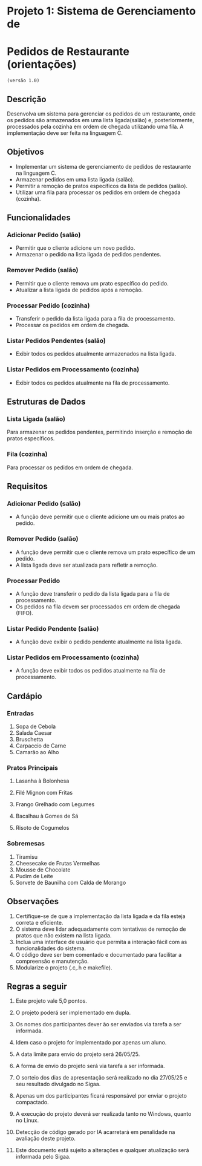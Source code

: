 # Projeto 1: Sistema de Gerenciamento de

# Pedidos de Restaurante (orientações)

```
(versão 1.0)
```
## Descrição

Desenvolva um sistema para gerenciar os pedidos de um restaurante, onde
os pedidos são armazenados em uma lista ligada(salão) e, posteriormente,
processados pela cozinha em ordem de chegada utilizando uma fila. A implementação deve ser feita na linguagem C.

## Objetivos

- Implementar um sistema de gerenciamento de pedidos de restaurante
    na linguagem C.
- Armazenar pedidos em uma lista ligada (salão).
- Permitir a remoção de pratos específicos da lista de pedidos (salão).
- Utilizar uma fila para processar os pedidos em ordem de chegada (cozinha).

## Funcionalidades

### Adicionar Pedido (salão)

- Permitir que o cliente adicione um novo pedido.
- Armazenar o pedido na lista ligada de pedidos pendentes.


### Remover Pedido (salão)

- Permitir que o cliente remova um prato específico do pedido.
- Atualizar a lista ligada de pedidos após a remoção.

### Processar Pedido (cozinha)

- Transferir o pedido da lista ligada para a fila de processamento.
- Processar os pedidos em ordem de chegada.

### Listar Pedidos Pendentes (salão)

- Exibir todos os pedidos atualmente armazenados na lista ligada.

### Listar Pedidos em Processamento (cozinha)

- Exibir todos os pedidos atualmente na fila de processamento.

## Estruturas de Dados

### Lista Ligada (salão)

Para armazenar os pedidos pendentes, permitindo inserção e remoção de
pratos específicos.

### Fila (cozinha)

Para processar os pedidos em ordem de chegada.

## Requisitos

### Adicionar Pedido (salão)

- A função deve permitir que o cliente adicione um ou mais pratos ao
    pedido.


### Remover Pedido (salão)

- A função deve permitir que o cliente remova um prato específico de um
    pedido.
- A lista ligada deve ser atualizada para refletir a remoção.

### Processar Pedido

- A função deve transferir o pedido da lista ligada para a fila de processamento.
- Os pedidos na fila devem ser processados em ordem de chegada (FIFO).

### Listar Pedido Pendente (salão)

- A função deve exibir o pedido pendente atualmente na lista ligada.

### Listar Pedidos em Processamento (cozinha)

- A função deve exibir todos os pedidos atualmente na fila de processamento.

## Cardápio

### Entradas

1. Sopa de Cebola
2. Salada Caesar
3. Bruschetta
4. Carpaccio de Carne
5. Camarão ao Alho

### Pratos Principais

1. Lasanha à Bolonhesa
2. Filé Mignon com Fritas
3. Frango Grelhado com Legumes


4. Bacalhau à Gomes de Sá
5. Risoto de Cogumelos

### Sobremesas

1. Tiramisu
2. Cheesecake de Frutas Vermelhas
3. Mousse de Chocolate
4. Pudim de Leite
5. Sorvete de Baunilha com Calda de Morango

## Observações

1. Certifique-se de que a implementação da lista ligada e da fila esteja
    correta e eficiente.
2. O sistema deve lidar adequadamente com tentativas de remoção de
    pratos que não existem na lista ligada.
3. Inclua uma interface de usuário que permita a interação fácil com as
    funcionalidades do sistema.
4. O código deve ser bem comentado e documentado para facilitar a compreensão e manutenção.
5. Modularize o projeto (.c,.h e makefile).

## Regras a seguir

1. Este projeto vale 5,0 pontos.
2. O projeto poderá ser implementado em dupla.
3. Os nomes dos participantes dever ̃ao ser enviados via tarefa a ser informada.
4. Idem caso o projeto for implementado por apenas um aluno.
5. A data limite para envio do projeto será 26/05/25.


6. A forma de envio do projeto será via tarefa a ser informada.
7. O sorteio dos dias de apresentação será realizado no dia 27/05/25 e seu
    resultado divulgado no Sigaa.
8. Apenas um dos participantes ficará responsável por enviar o projeto
    compactado.
9. A execução do projeto deverá ser realizada tanto no Windows, quanto
    no Linux.
10. Detecção de código gerado por IA acarretará em penalidade na avaliação deste projeto.
11. Este documento está sujeito a alterações e qualquer atualização será
informada pelo Sigaa.